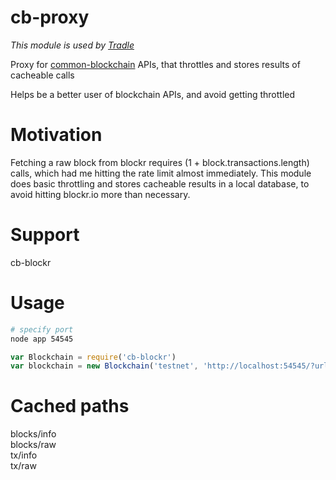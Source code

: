# cb-proxy

_This module is used by [Tradle](https://github.com/tradle/about/wiki)_

Proxy for [common-blockchain](https://github.com/common-blockchain/common-blockchain) APIs, that throttles and stores results of cacheable calls

Helps be a better user of blockchain APIs, and avoid getting throttled

# Motivation

Fetching a raw block from blockr requires (1 + block.transactions.length) calls, which had me hitting the rate limit almost immediately. This module does basic throttling and stores cacheable results in a local database, to avoid hitting blockr.io more than necessary.

# Support

cb-blockr

# Usage

```bash
# specify port
node app 54545
```

```js
var Blockchain = require('cb-blockr')
var blockchain = new Blockchain('testnet', 'http://localhost:54545/?url=')
```

# Cached paths

blocks/info  
blocks/raw  
tx/info  
tx/raw  
